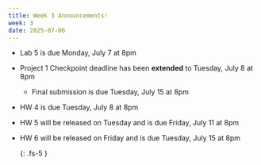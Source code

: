 ```yaml
---
title: Week 3 Announcements!
week: 3
date: 2025-07-06
---
```

- Lab 5 is due Monday, July 7 at 8pm
- Project 1 Checkpoint deadline has been **extended** to Tuesday, July 8 at 8pm
  - Final submission is due Tuesday, July 15 at 8pm
- HW 4 is due Tuesday, July 8 at 8pm
- HW 5 will be released on Tuesday and is due Friday, July 11 at 8pm
- HW 6 will be released on Friday and is due Tuesday, July 15 at 8pm

  {: .fs-5 }
